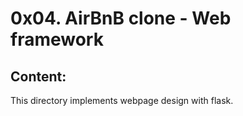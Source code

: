 # 0x04. AirBnB clone - Web framework

## Content:

This directory implements webpage design with flask.